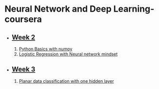 # Neural Network and Deep Learning-coursera
* ## [Week 2](https://github.com/vipul2001/Intro-to-deep-learning-coursera-/tree/master/week%202)
   1. [Python Basics with numpy](https://github.com/vipul2001/Intro-to-deep-learning-coursera-/blob/master/week%202/Python%20Basics%20With%20Numpy.ipynb)
   2. [Logistic Regression with Neural network mindset](https://github.com/vipul2001/Intro-to-deep-learning-coursera-/blob/master/week%202/Logistic%20Regression%20with%20a%20Neural%20Network%20scratch.ipynb)
* ## [Week 3](https://github.com/vipul2001/Neural-network-and-deep-learning-coursera/tree/master/week%203)
    1. [Planar data classification with one hidden layer](https://github.com/vipul2001/Neural-network-and-deep-learning-coursera/blob/master/week%203/Planar%20data%20classification%20with%20one%20hidden%20layer.ipynb)
